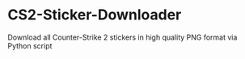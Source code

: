 # CS2-Sticker-Downloader
Download all Counter-Strike 2 stickers in high quality PNG format via Python script
